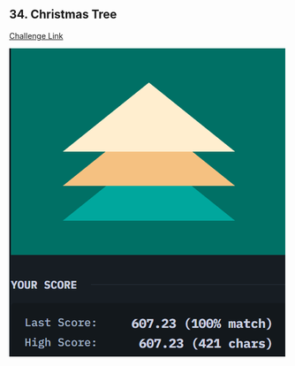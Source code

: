 ## 34. Christmas Tree  
[Challenge Link](https://cssbattle.dev/play/34)  

![Question](../images/34.png)